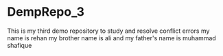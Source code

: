 # DempRepo_3
This is my third demo repository to study and resolve conflict errors
my name is rehan
my brother name is ali
and my father's name is muhammad shafique